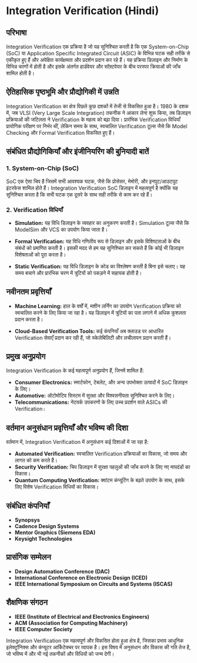 # Integration Verification (Hindi)

## परिभाषा

Integration Verification एक प्रक्रिया है जो यह सुनिश्चित करती है कि एक System-on-Chip (SoC) या Application Specific Integrated Circuit (ASIC) के विभिन्न घटक सही तरीके से एकीकृत हुए हैं और अपेक्षित कार्यक्षमता और प्रदर्शन प्रदान कर रहे हैं। यह प्रक्रिया डिज़ाइन और निर्माण के विभिन्न चरणों में होती है और इसके अंतर्गत हार्डवेयर और सॉफ़्टवेयर के बीच परस्पर क्रियाओं की जाँच शामिल होती है।

## ऐतिहासिक पृष्ठभूमि और प्रौद्योगिकी में उन्नति

Integration Verification का क्षेत्र पिछले कुछ दशकों में तेजी से विकसित हुआ है। 1980 के दशक में, जब VLSI (Very Large Scale Integration) तकनीक ने आकार लेना शुरू किया, तब डिज़ाइन प्रक्रियाओं की जटिलता ने Verification के महत्व को बढ़ा दिया। प्रारंभिक Verification विधियाँ प्रायोगिक परीक्षण पर निर्भर थीं, लेकिन समय के साथ, स्वचालित Verification टूल्स जैसे कि Model Checking और Formal Verification विकसित हुए हैं।

## संबंधित प्रौद्योगिकियाँ और इंजीनियरिंग की बुनियादी बातें

### 1. System-on-Chip (SoC)

SoC एक ऐसा चिप है जिसमें सभी आवश्यक घटक, जैसे कि प्रोसेसर, मेमोरी, और इनपुट/आउटपुट इंटरफेस शामिल होते हैं। Integration Verification SoC डिज़ाइन में महत्वपूर्ण है क्योंकि यह सुनिश्चित करता है कि सभी घटक एक दूसरे के साथ सही तरीके से काम कर रहे हैं।

### 2. Verification विधियाँ

- **Simulation:** यह विधि डिज़ाइन के व्यवहार का अनुकरण करती है। Simulation टूल्स जैसे कि ModelSim और VCS का उपयोग किया जाता है।
  
- **Formal Verification:** यह विधि गणितीय रूप से डिज़ाइन और इसके विशिष्टताओं के बीच संबंधों को प्रमाणित करती है। इसकी मदद से हम यह सुनिश्चित कर सकते हैं कि कोई भी डिज़ाइन विशेषताओं को पूरा करता है।

- **Static Verification:** यह विधि डिज़ाइन के कोड का विश्लेषण करती है बिना इसे चलाए। यह समय बचाने और प्रारंभिक चरण में त्रुटियों को पकड़ने में सहायक होती है।

## नवीनतम प्रवृत्तियाँ

- **Machine Learning:** हाल के वर्षों में, मशीन लर्निंग का उपयोग Verification प्रक्रिया को स्वचालित करने के लिए किया जा रहा है। यह डिज़ाइन में त्रुटियों का पता लगाने में अधिक कुशलता प्रदान करता है।

- **Cloud-Based Verification Tools:** कई कंपनियाँ अब क्लाउड पर आधारित Verification सेवाएँ प्रदान कर रही हैं, जो स्केलेबिलिटी और लचीलापन प्रदान करती हैं।

## प्रमुख अनुप्रयोग

Integration Verification के कई महत्वपूर्ण अनुप्रयोग हैं, जिनमें शामिल हैं:

- **Consumer Electronics:** स्मार्टफोन, टेबलेट, और अन्य उपभोक्ता उत्पादों में SoC डिज़ाइन के लिए।
- **Automotive:** ऑटोमोटिव सिस्टम में सुरक्षा और विश्वसनीयता सुनिश्चित करने के लिए।
- **Telecommunications:** नेटवर्क उपकरणों के लिए उच्च प्रदर्शन वाले ASICs की Verification।

## वर्तमान अनुसंधान प्रवृत्तियाँ और भविष्य की दिशा

वर्तमान में, Integration Verification में अनुसंधान कई दिशाओं में जा रहा है:

- **Automated Verification:** स्वचालित Verification प्रक्रियाओं का विकास, जो समय और लागत को कम करते हैं।
- **Security Verification:** चिप डिज़ाइन में सुरक्षा पहलुओं की जाँच करने के लिए नए मापदंडों का विकास।
- **Quantum Computing Verification:** क्वांटम कंप्यूटिंग के बढ़ते उपयोग के साथ, इसके लिए विशेष Verification विधियों का विकास।

## संबंधित कंपनियाँ

- **Synopsys**
- **Cadence Design Systems**
- **Mentor Graphics (Siemens EDA)**
- **Keysight Technologies**

## प्रासंगिक सम्मेलन

- **Design Automation Conference (DAC)**
- **International Conference on Electronic Design (ICED)**
- **IEEE International Symposium on Circuits and Systems (ISCAS)**

## शैक्षणिक संगठन

- **IEEE (Institute of Electrical and Electronics Engineers)**
- **ACM (Association for Computing Machinery)**
- **IEEE Computer Society**

Integration Verification एक महत्वपूर्ण और विकसित होता हुआ क्षेत्र है, जिसका प्रभाव आधुनिक इलेक्ट्रॉनिक्स और कंप्यूटर आर्किटेक्चर पर व्यापक है। इस विषय में अनुसंधान और विकास की गति तेज है, जो भविष्य में और भी नई तकनीकों और विधियों को जन्म देगी।